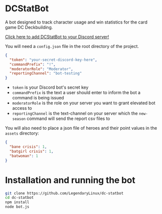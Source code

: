 # DCStatBot

A bot designed to track character usage and win statistics for the card game DC Deckbuilding.

[Click here to add DCStatBot to your Discord server!](https://discord.com/oauth2/authorize?client_id=820171225275432971&scope=bot&permissions=35840)

You will need a `config.json` file in the root directory of the project.
```json
{
  "token": "your-secret-discord-key-here",
  "commandPrefix": "!",
  "moderatorRole": "Moderator",
  "reportingChannel": "bot-testing"
}

```

- `token` is your Discord bot's secret key
- `commandPrefix` is the text a user should enter to inform the bot a command is being issued
- `moderatorRole` is the role on your server you want to grant elevated bot access to
- `reportingChannel` is the text-channel on your server which the `new-season` command will send
    the report csv files to
  
You will also need to place a json file of heroes and their point values in the `assets` directory:
```json
{
  "bane crisis": 1,
  "batgirl crisis": 1,
  "batwoman": 1
}
```

# Installation and running the bot
```bash
git clone https://github.com/LegendaryLinux/dc-statbot
cd dc-statbot
npm install
node bot.js
```
